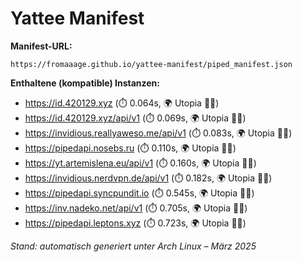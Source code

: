 # Yattee Manifest

**Manifest-URL:**
```
https://fromaaage.github.io/yattee-manifest/piped_manifest.json
````

**Enthaltene (kompatible) Instanzen:**

- https://id.420129.xyz (⏱️ 0.064s, 🌍 Utopia 🏴‍☠️)
- https://id.420129.xyz/api/v1 (⏱️ 0.069s, 🌍 Utopia 🏴‍☠️)
- https://invidious.reallyaweso.me/api/v1 (⏱️ 0.083s, 🌍 Utopia 🏴‍☠️)
- https://pipedapi.nosebs.ru (⏱️ 0.110s, 🌍 Utopia 🏴‍☠️)
- https://yt.artemislena.eu/api/v1 (⏱️ 0.160s, 🌍 Utopia 🏴‍☠️)
- https://invidious.nerdvpn.de/api/v1 (⏱️ 0.182s, 🌍 Utopia 🏴‍☠️)
- https://pipedapi.syncpundit.io (⏱️ 0.545s, 🌍 Utopia 🏴‍☠️)
- https://inv.nadeko.net/api/v1 (⏱️ 0.705s, 🌍 Utopia 🏴‍☠️)
- https://pipedapi.leptons.xyz (⏱️ 0.723s, 🌍 Utopia 🏴‍☠️)

_Stand: automatisch generiert unter Arch Linux – März 2025_
